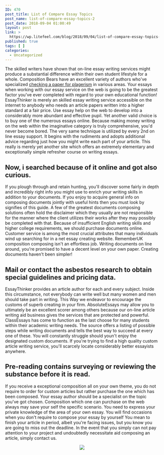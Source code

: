 ```yaml
---
ID: 470
post_title: List of Compare Essay Topics
post_name: list-of-compare-essay-topics-2
post_date: 2018-09-04 01:00:49
layout: post
link: >
  https://wp.litefeel.com/blog/2018/09/04/list-of-compare-essay-topics-2/
published: true
tags: [ ]
categories:
  - Uncategorized
---
```

<p>The skilled writers have shown that on-line essay writing services might produce a substantial difference within their own student lifestyle for a whole. Composition Bears have an excellent variety of authors who've specialized <a href="https://check-for-plagiarism.com/">checking a paper for plagerism</a> in various areas. Your essays when working with our essay service on the web is going to be the greatest factor you've ever completed with regard to your own educational function! EssayThinker is merely an skilled essay writing service accessible on the internet to anybody who needs an article papers written into a higher standard at a fair price. Use essay help on the web to develop into a considerably more abundant and effective pupil. Yet another valid choice is to buy one of the numerous essays online. Because making money writing on the web within the imaginative category is truly comprehensive, you'd never become bored. The very same technique is utilized by every 2nd on line essay support. It begins with the rudiments and adopts additional advice regarding just how you might write each part of your article. This really is merely yet another site which offers an extremely elementary and exceptionally simple refresher course on writing essays.  <h2>Now, i searched because of it online and got also curious.</h2><p>If you plough through and retain hunting, you'll discover some fairly in depth and incredibly right info you might use to enrich your writing skills in addition to your documents. If you enjoy to acquire general info on composing documents jointly with useful hints then you must look by signifies of this guide. A few of the greatest documents composing solutions often hold the disclaimer which they usually are not responsible for the manner where the client utilizes their works after they may possibly be completed with that. Because of insufficient English writing skills and higher college requirements, we should purchase documents online. Customer service is among the most crucial attributes that many individuals wind up searching for in a net essay creating website. RememberUK composition composing isn't an effortless job. Writing documents on line around, you're promised to have a decent level on your own paper. Creating documents haven't been simpler! <p style="text-align:center"></p>  <h2>Mail or contact the asbestos research to obtain special guidelines and pricing data.</h2><p>EssayThinker provides an article author for each and every subject. Inside this circumstance, not everybody can write well but many women and men should take part in writing. This Way we endeavor to encourage the customs of superb creating in your firm. AbsoluteEssays may allow you to ultimately be an excellent scorer among others because our on-line article writing aid business gives the services that are protected and powerful. ClassEssays has come to function as the last choose for many students within their academic writing needs. The source offers a listing of possible steps while writing documents and tells the best way to succeed at every one of these. You will constantly struggle should youn't enjoy the designated custom documents. If you're trying to find a high quality custom article writing service, you'll scarcely locate considerably better essayists anywhere.  <h2>Pre-reading contains surveying or reviewing the substance before it is read.</h2><p>If you receive a exceptional composition all on your own theme, you do not require to order for custom articles but rather purchase the one which has been composed. Your essay author should be a specialist on the topic you've got chosen. Composition which one can purchase on the web always may save your self the specific scenario. You need to express your private knowledge of the area of your own essay. You will find occasions when you don't require to compose your essay by yourself You mean to finish your article in period, albeit you're facing issues, but you know you are going to miss out the deadline. In the event that you simply can not pay attention to your project and undoubtedly necessitate aid composing an article, simply contact us. <p style="text-align:center"><img src="http://www.insightstate.com/wp-content/uploads/2014/11/Baraka_2_7810.jpg" style="max-width: 500px;border: none"></p>